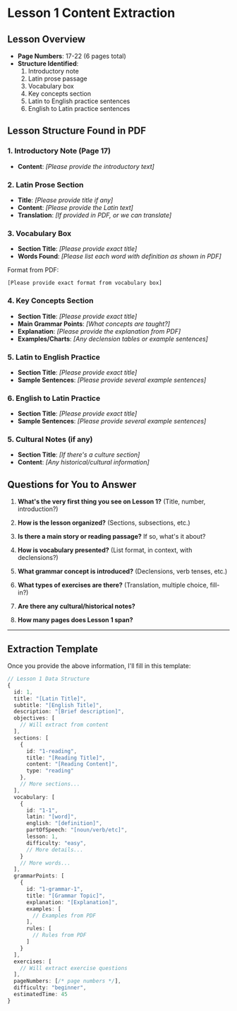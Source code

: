 # Lesson 1 Content Extraction

## Lesson Overview
- **Page Numbers**: 17-22 (6 pages total)
- **Structure Identified**: 
  1. Introductory note
  2. Latin prose passage
  3. Vocabulary box
  4. Key concepts section
  5. Latin to English practice sentences
  6. English to Latin practice sentences

## Lesson Structure Found in PDF

### 1. Introductory Note (Page 17)
- **Content**: _[Please provide the introductory text]_

### 2. Latin Prose Section
- **Title**: _[Please provide title if any]_
- **Content**: _[Please provide the Latin text]_
- **Translation**: _[If provided in PDF, or we can translate]_

### 3. Vocabulary Box
- **Section Title**: _[Please provide exact title]_
- **Words Found**: _[Please list each word with definition as shown in PDF]_

Format from PDF:
```
[Please provide exact format from vocabulary box]
```

### 4. Key Concepts Section
- **Section Title**: _[Please provide exact title]_
- **Main Grammar Points**: _[What concepts are taught?]_
- **Explanation**: _[Please provide the explanation from PDF]_
- **Examples/Charts**: _[Any declension tables or example sentences]_

### 5. Latin to English Practice
- **Section Title**: _[Please provide exact title]_
- **Sample Sentences**: _[Please provide several example sentences]_

### 6. English to Latin Practice  
- **Section Title**: _[Please provide exact title]_
- **Sample Sentences**: _[Please provide several example sentences]_

### 5. Cultural Notes (if any)
- **Section Title**: _[If there's a culture section]_
- **Content**: _[Any historical/cultural information]_

## Questions for You to Answer

1. **What's the very first thing you see on Lesson 1?** (Title, number, introduction?)

2. **How is the lesson organized?** (Sections, subsections, etc.)

3. **Is there a main story or reading passage?** If so, what's it about?

4. **How is vocabulary presented?** (List format, in context, with declensions?)

5. **What grammar concept is introduced?** (Declensions, verb tenses, etc.)

6. **What types of exercises are there?** (Translation, multiple choice, fill-in?)

7. **Are there any cultural/historical notes?**

8. **How many pages does Lesson 1 span?**

---

## Extraction Template

Once you provide the above information, I'll fill in this template:

```typescript
// Lesson 1 Data Structure
{
  id: 1,
  title: "[Latin Title]",
  subtitle: "[English Title]", 
  description: "[Brief description]",
  objectives: [
    // Will extract from content
  ],
  sections: [
    {
      id: "1-reading",
      title: "[Reading Title]",
      content: "[Reading Content]",
      type: "reading"
    },
    // More sections...
  ],
  vocabulary: [
    {
      id: "1-1",
      latin: "[word]",
      english: "[definition]",
      partOfSpeech: "[noun/verb/etc]",
      lesson: 1,
      difficulty: "easy",
      // More details...
    }
    // More words...
  ],
  grammarPoints: [
    {
      id: "1-grammar-1",
      title: "[Grammar Topic]",
      explanation: "[Explanation]",
      examples: [
        // Examples from PDF
      ],
      rules: [
        // Rules from PDF
      ]
    }
  ],
  exercises: [
    // Will extract exercise questions
  ],
  pageNumbers: [/* page numbers */],
  difficulty: "beginner",
  estimatedTime: 45
}
```
